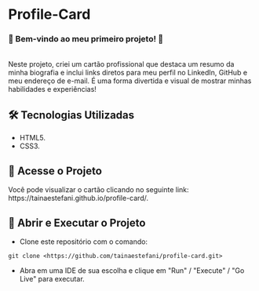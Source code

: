 # Profile-Card
### **🌟 Bem-vindo ao meu primeiro projeto! 🌟**
<br>Neste projeto, criei um cartão profissional que destaca um resumo da minha biografia e inclui links diretos para meu perfil no LinkedIn, GitHub e meu endereço de e-mail. É uma forma divertida e visual de mostrar minhas habilidades e experiências!</p>

## 🛠️ Tecnologias Utilizadas
* HTML5.
* CSS3.

## 🚀 Acesse o Projeto
<p>Você pode visualizar o cartão clicando no seguinte link: https://tainaestefani.github.io/profile-card/.</p>

## 🔧 Abrir e Executar o Projeto

* Clone este repositório com o comando:
```
git clone <https://github.com/tainaestefani/profile-card.git>
```
* Abra em uma IDE de sua escolha e clique em "Run" / "Execute" / "Go Live" para executar.


